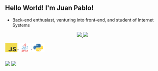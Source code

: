## Hello World! I'm Juan Pablo!

- Back-end enthusiast, venturing into front-end, and student of Internet Systems

<div align="center">
  <a href="https://github.com/pablobdss">
  <img height="160em" src="https://github-readme-stats.vercel.app/api?username=pablobdss&show_icons=true&theme=onedark"/>
  <img height="140em" src="https://github-readme-stats.vercel.app/api/top-langs/?username=pablobdss&layout=compact&langs_count=7&theme=onedark"/>
</div>
  
<div style="display: inline_block"><br>
  <img align="center" alt="All-Js" height="30" width="40" href="https://developer.mozilla.org/en-US/docs/Web/JavaScript" src="https://raw.githubusercontent.com/devicons/devicon/1119b9f84c0290e0f0b38982099a2bd027a48bf1/icons/javascript/javascript-original.svg">
  <img align="center" alt="Java" height="30" width="40" href="https://www.oracle.com/java/" src="https://raw.githubusercontent.com/devicons/devicon/1119b9f84c0290e0f0b38982099a2bd027a48bf1/icons/java/java-original-wordmark.svg">
  <img align="center" alt="Python" height="30" width="40" href="https://www.python.org" src="https://raw.githubusercontent.com/devicons/devicon/1119b9f84c0290e0f0b38982099a2bd027a48bf1/icons/python/python-original.svg">
</div>
  
##
  
 <div> 
  <a href="https://www.linkedin.com/in/juan-pablo-5134a5189" target="_blank"><img src="https://img.shields.io/badge/-LinkedIn-%230077B5?style=for-the-badge&logo=linkedin&logoColor=white" target="_blank"></a> 
  <a href="mailto:juanpablox2002@gmail.com" target="_blank"><img src="https://img.shields.io/badge/Gmail-D14836?style=for-the-badge&logo=gmail&logoColor=white" target="_blank"></a> 
 
</div>
